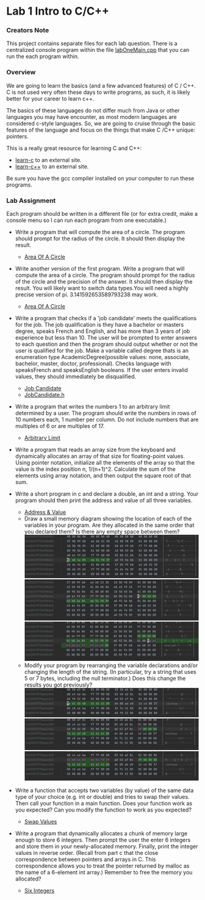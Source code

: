# Lab 1 Intro to C/C++
### Creators Note
This project contains separate files for each lab question. There is a centralized console program within the file [labOneMain.cpp](labOneMain.cpp) that you can run the each program within.
### Overview
We are going to learn the basics (and a few advanced features) of C / C++. C is not used very often these days to write programs, as such, it is likely better for your career to learn c++.

The basics of these languages do not differ much from Java or other languages you may have encounter, as most modern languages are considered c-style languages.
So, we are going to cruise through the basic features of the language and focus on the things that make C /C++ unique: pointers.

This is a really great resource for learning C and C++:
- [learn-c](https://www.learn-c.org/en/WelcomeLinks) to an external site.
- [learn-c++](https://www.learn-cpp.org/Links) to an external site.

Be sure you have the gcc compiler installed on your computer to run these programs.

### Lab Assignment
Each program should be written in a different file (or for extra credit, make a console menu so I can run each program from one executable.)

- Write a program that will compute the area of a circle. The program should prompt for the radius of the circle. It should then display the result.
  - [Area Of A Circle](CircleArea.cpp)
- Write another version of the first program. Write a program that will compute the area of a circle. The program should prompt for the radius of the circle and the precision of the answer.  It should then display the result.  You will likely want to switch data types.You will need a highly precise version of pi. 3.141592653589793238 may work.
  - [Area Of A Circle](CircleArea.cpp)
- Write a program that checks if a 'job candidate' meets the qualifications for the job. The job qualification is they have a bachelor or masters degree, speaks French and English, and has more than 3 years of job experience but less than 10. The user will be prompted to enter answers to each question and then the program should output whether or not the user is qualified for the job. Make a variable called degree thats is an enumeration type AcademicDegree(possible values: none, associate, bachelor, master, doctor, professional). Checks language with speaksFrench and speaksEnglish booleans. If the user enters invalid values, they should immediately be disqualified.
  - [Job Candidate](JobCandidate.cpp)
  - [JobCandidate.h](JobCandidate.h)
- Write a program that writes the numbers 1 to an arbitrary limit determined by a user. The program should write the numbers in rows of 10 numbers each, 1 number per column. Do not include numbers that are multiples of 6 or are multiples of 17.
  - [Arbitrary Limit](ArbitraryLimit.cpp)
- Write a program that reads an array size from the keyboard and dynamically allocates an array of that size for floating-point values. Using pointer notation, initialize all the elements of the array so that the value is the index position n, 1/(n+1)^2. Calculate the sum of the elements using array notation, and then output the square root of that sum.
- Write a short program in c and declare a double, an int and a string. Your program should then print the address and value of all three variables.
  - [Address & Value](AddressValue.c)
  - Draw a small memory diagram showing the location of each of the variables in your program. Are they allocated in the same order that you declared them? Is there any empty space between them?
    ![1-double.png](memory-diagrams/first-order/1-double.png)
    ![2-double-int.png](memory-diagrams/first-order/2-double-int.png)
    ![3-double-int-string.png](memory-diagrams/first-order/3-double-int-string.png)
  - Modify your program by rearranging the variable declarations and/or changing the length of the string. (In particular, try a string that uses 5 or 7 bytes, including the null terminator.) Does this change the results you got previously?
    ![1-string.png](memory-diagrams/second-order/1-string.png)
    ![2-string-int.png](memory-diagrams/second-order/2-string-int.png)
    ![3-string-int-double.png](memory-diagrams/second-order/3-string-int-double.png)
  
- Write a function that accepts two variables (by value) of the same data type of your choice (e.g. int or double) and tries to swap their values.  Then call your function in a main function.  Does your function work as you expected? Can you modify the function to work as you expected?
  - [Swap Values](SwapValues.cpp)
- Write a program that dynamically allocates a chunk of memory large enough to store 6 integers. Then prompt the user the enter 6 integers and store them in your newly-allocated memory. Finally, print the integer values in reverse order. (Recall from part c that the close correspondence between pointers and arrays in C. This correspondence allows you to treat the pointer returned by malloc as the name of a 6-element int array.) Remember to free the memory you allocated?
  - [Six Integers](SwapValues.cpp)
